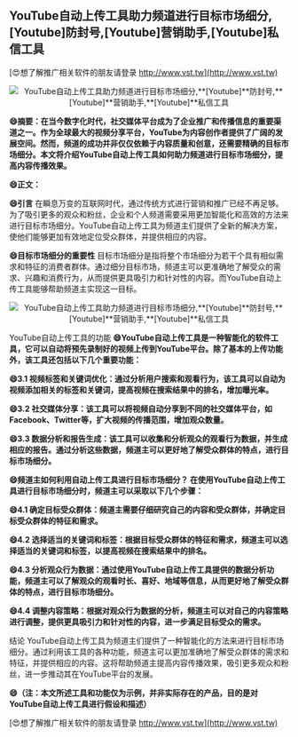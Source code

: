 ## **YouTube自动上传工具助力频道进行目标市场细分,**[Youtube]**防封号,**[Youtube]**营销助手,**[Youtube]**私信工具**

[😍想了解推广相关软件的朋友请登录 http://www.vst.tw](http://www.vst.tw)

 <center><img src="https://vst.tw/MP4/tuiguang/png/7.png" alt="YouTube自动上传工具助力频道进行目标市场细分,**[Youtube]**防封号,**[Youtube]**营销助手,**[Youtube]**私信工具"></center>

**😄摘要：在当今数字化时代，社交媒体平台成为了企业推广和传播信息的重要渠道之一。作为全球最大的视频分享平台，YouTube为内容创作者提供了广阔的发展空间。然而，频道的成功并非仅仅依赖于内容质量和创意，还需要精确的目标市场细分。本文将介绍YouTube自动上传工具如何助力频道进行目标市场细分，提高内容传播效果。**

**😄正文：**

**😄引言**
在瞬息万变的互联网时代，通过传统方式进行营销和推广已经不再足够。为了吸引更多的观众和粉丝，企业和个人频道需要采用更加智能化和高效的方法来进行目标市场细分。YouTube自动上传工具为频道主们提供了全新的解决方案，使他们能够更加有效地定位受众群体，并提供相应的内容。

**😄目标市场细分的重要性**
目标市场细分是指将整个市场细分为若干个具有相似需求和特征的消费者群体。通过细分目标市场，频道主可以更准确地了解受众的需求、兴趣和消费行为，从而提供更具吸引力和针对性的内容。而YouTube自动上传工具能够帮助频道主实现这一目标。

 <center><img src="https://vst.tw/MP4/tuiguang/png/0.png" alt="YouTube自动上传工具助力频道进行目标市场细分,**[Youtube]**防封号,**[Youtube]**营销助手,**[Youtube]**私信工具"></center>

YouTube自动上传工具的功能
**😄YouTube自动上传工具是一种智能化的软件工具，它可以自动将预先录制好的视频上传到YouTube平台。除了基本的上传功能外，该工具还包括以下几个重要功能：**

**😄3.1 视频标签和关键词优化：通过分析用户搜索和观看行为，该工具可以自动为视频添加相关的标签和关键词，提高视频在搜索结果中的排名，增加曝光率。**

**😄3.2 社交媒体分享：该工具可以将视频自动分享到不同的社交媒体平台，如Facebook、Twitter等，扩大视频的传播范围，增加观众数量。**

**😄3.3 数据分析和报告生成：该工具可以收集和分析观众的观看行为数据，并生成相应的报告。通过分析这些数据，频道主可以更好地了解受众群体的特点，进行目标市场细分。**

**😄频道主如何利用自动上传工具进行目标市场细分？ 在使用YouTube自动上传工具进行目标市场细分时，频道主可以采取以下几个步骤：**

**😄4.1 确定目标受众群体：频道主需要仔细研究自己的内容和受众群体，并确定目标受众群体的特征和需求。**

**😄4.2 选择适当的关键词和标签：根据目标受众群体的特征和需求，频道主可以选择适当的关键词和标签，以提高视频在搜索结果中的排名。**

**😄4.3 分析观众行为数据：通过使用YouTube自动上传工具提供的数据分析功能，频道主可以了解观众的观看时长、喜好、地域等信息，从而更好地了解受众群体的特点，进行目标市场细分。**

**😄4.4 调整内容策略：根据对观众行为数据的分析，频道主可以对自己的内容策略进行调整，提供更具吸引力和针对性的内容，进一步满足目标受众的需求。**

结论 YouTube自动上传工具为频道主们提供了一种智能化的方法来进行目标市场细分。通过利用该工具的各种功能，频道主可以更加准确地了解受众群体的需求和特征，并提供相应的内容。这将帮助频道主提高内容传播效果，吸引更多观众和粉丝，进一步推动其在YouTube平台的发展。

**😄（注：本文所述工具和功能仅为示例，并非实际存在的产品，目的是对YouTube自动上传工具进行假设和描述）**

[😍想了解推广相关软件的朋友请登录 http://www.vst.tw](http://www.vst.tw)




